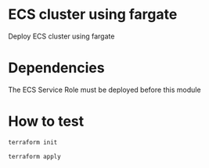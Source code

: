 # ECS cluster using fargate

Deploy ECS cluster using fargate

# Dependencies

The ECS Service Role must be deployed before this module


# How to test

```sh
terraform init

terraform apply
```